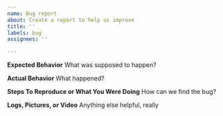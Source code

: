 ```yaml
---
name: Bug report
about: Create a report to help us improve
title: ''
labels: bug
assignees: ''

---
```


**Expected Behavior**
What was supposed to happen?

**Actual Behavior**
What happened?

**Steps To Reproduce or What You Were Doing**
How can we find the bug?

**Logs, Pictures, or Video**
Anything else helpful, really
